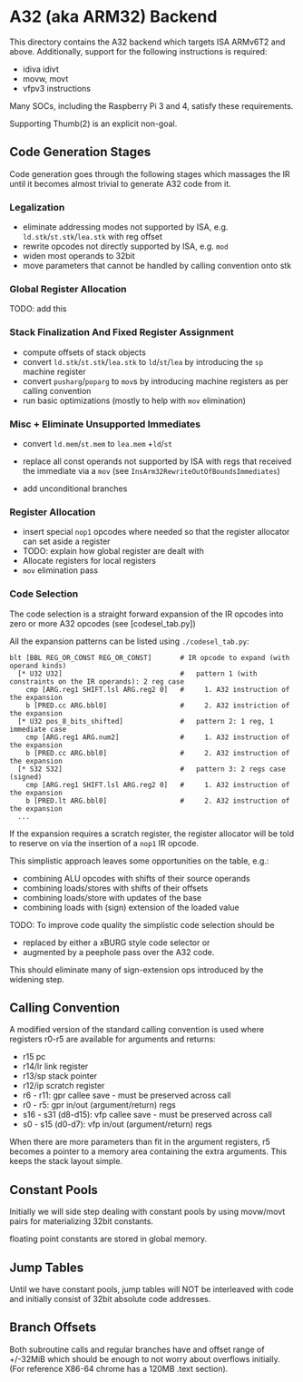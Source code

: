 # A32 (aka ARM32) Backend

This directory contains the A32 backend which  targets ISA ARMv6T2 and above.
Additionally, support for the following instructions is required:
* idiva idivt 
* movw, movt
* vfpv3 instructions

Many SOCs, including the Raspberry Pi 3 and 4, satisfy these requirements.

Supporting Thumb(2) is an explicit non-goal.

## Code Generation Stages


Code generation goes through the following stages which 
massages the IR until it becomes almost trivial to generate
A32 code from it.

### Legalization 

* eliminate addressing modes not supported by ISA, e.g. 
  `ld.stk`/`st.stk`/`lea.stk` with reg offset
* rewrite opcodes not directly supported by ISA, e.g. `mod`
* widen most operands to 32bit
* move parameters that cannot be handled by calling convention
  onto stk

### Global Register Allocation

TODO: add this

###  Stack Finalization And Fixed Register Assignment

* compute offsets of stack objects
* convert `ld.stk`/`st.stk`/`lea.stk` to `ld`/`st`/`lea` by introducing
  the `sp`  machine register
* convert `pusharg`/`poparg` to `mov`s by introducing machine registers
  as per calling convention
* run basic optimizations (mostly to help with `mov` elimination)

### Misc + Eliminate Unsupported Immediates  

* convert `ld.mem`/`st.mem` to  `lea.mem` +`ld`/`st`
* replace all const operands not supported by ISA with regs that
  received the immediate via a `mov`
  (see `InsArm32RewriteOutOfBoundsImmediates`)

* add unconditional branches

### Register Allocation 

* insert special `nop1` opcodes where needed so that the register allocator
  can set aside a register
* TODO: explain how global register are dealt with
* Allocate registers for local registers  
* `mov` elimination pass

### Code Selection

The code selection is a straight forward expansion of
the IR opcodes into zero or more A32 opcodes (see [codesel_tab.py])

All the expansion patterns can be listed using `./codesel_tab.py`:
```
blt [BBL REG_OR_CONST REG_OR_CONST]       # IR opcode to expand (with operand kinds)
  [* U32 U32]                             #   pattern 1 (with constraints on the IR operands): 2 reg case
    cmp [ARG.reg1 SHIFT.lsl ARG.reg2 0]   #     1. A32 instruction of the expansion
    b [PRED.cc ARG.bbl0]                  #     2. A32 instriction of the expansion
  [* U32 pos_8_bits_shifted]              #   pattern 2: 1 reg, 1 immediate case
    cmp [ARG.reg1 ARG.num2]               #     1. A32 instruction of the expansion
    b [PRED.cc ARG.bbl0]                  #     2. A32 instruction of the expansion
  [* S32 S32]                             #   pattern 3: 2 regs case (signed)
    cmp [ARG.reg1 SHIFT.lsl ARG.reg2 0]   #     1. A32 instruction of the expansion
    b [PRED.lt ARG.bbl0]                  #     2. A32 instruction of the expansion
  ...
```

If the expansion requires a scratch register, the register allocator
will be told to reserve on via the insertion of a `nop1` IR opcode.

This simplistic approach leaves some opportunities on the table, e.g.:

* combining ALU opcodes with shifts of their source operands
* combining loads/stores with shifts of their offsets
* combining loads/store with updates of the base
* combining loads with (sign) extension of the loaded value

TODO: To improve code quality the simplistic code selection should be

* replaced by either a xBURG style code selector or
* augmented by a peephole pass over the A32 code.

This should eliminate many of sign-extension ops introduced by the widening step.


## Calling Convention

A modified version of the standard calling convention is used
where registers r0-r5 are available for arguments and returns:

* r15 pc
* r14/lr link register
* r13/sp stack pointer
* r12/ip scratch register
* r6 - r11: gpr callee save - must be preserved across call
* r0 - r5: gpr in/out (argument/return) regs
* s16 - s31  (d8-d15): vfp  callee save - must be preserved across call
* s0 - s15  (d0-d7): vfp in/out (argument/return) regs

When there are more parameters than fit in the argument
registers, r5 becomes a pointer to a memory area containing
the extra arguments. This keeps the stack layout simple.


## Constant Pools

Initially we will side step dealing with constant pools 
by using movw/movt pairs for materializing 32bit constants.

floating point constants are stored in global memory.

## Jump Tables

Until we have constant pools, jump tables will NOT be interleaved with code and initially consist
of 32bit absolute code addresses.


## Branch Offsets

Both subroutine calls and regular branches have and offset range of +/-32MiB 
which should be enough to not worry about overflows initially. 
(For reference X86-64 chrome has a 120MB .text section).



